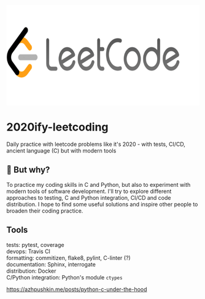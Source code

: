 <p align="center">
<img src="https://github.com/msztylko/2020ify-leetcoding/blob/master/docs/images/leetcode.png" data-canonical- width="700" height="263" align="center" />
</p>

# 2020ify-leetcoding
Daily practice with leetcode problems like it's 2020 - with tests, CI/CD, ancient language (C) but with modern tools


## 🤔 But why?

To practice my coding skills in C and Python, but also to experiment with modern tools of software development. I'll try to explore different approaches to testing, C and Python integration, CI/CD and code distribution. I hope to find some useful solutions and inspire other people to broaden their coding practice.

## Tools

tests: pytest, coverage  
devops: Travis CI  
formatting: commitizen, flake8, pylint, C-linter (?)  
documentation: Sphinx,  interrogate  
distribution: Docker  
C/Python integration: Python's module `ctypes`

https://azhpushkin.me/posts/python-c-under-the-hood
